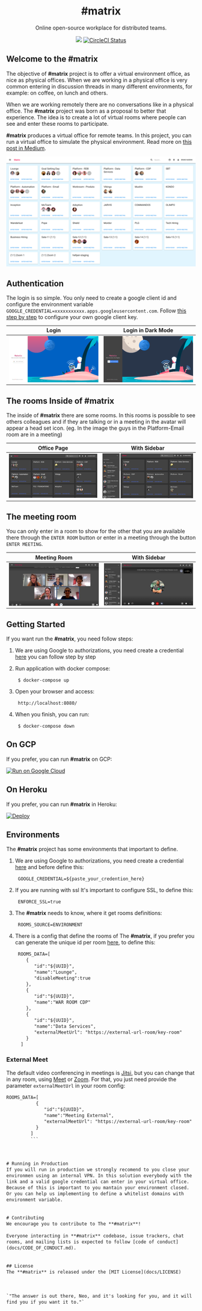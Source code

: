 <h1 align="center">#matrix</h1>

<p align="center">Online open-source workplace for distributed teams.</p>

<p align="center">
  <a href="https://codeclimate.com/github/ResultadosDigitais/matrix/maintainability"><img src="https://api.codeclimate.com/v1/badges/a41e6e73f69c94d8b9c5/maintainability" /></a>
  <a href="https://circleci.com/gh/ResultadosDigitais/matrix"><img alt="CircleCI Status" src="https://img.shields.io/circleci/project/github/babel/babel/master.svg?label=CircleCI&maxAge=43200"></a>
</p>

## Welcome to the **#matrix**

The objective of **#matrix** project is to offer a virtual environment office, as nice as physical offices. When we are working in a physical office is very common entering in discussion threads in many different environments, for example: on coffee, on lunch and others.

When we are working remotely there are no conversations like in a physical office. The **#matrix** project was born as a proposal to better that experience. The idea is to create a lot of virtual rooms where people can see and enter these rooms to participate.

**#matrix** produces a virtual office for remote teams. In this project, you can run a virtual office to simulate the physical environment. Read more on [this post in Medium](https://medium.com/rd-shipit/matrix-d4cfc4ad4c75).

![Matrix Home Screenshot](docs/img/matrix-morpheus.png)

## Authentication

The login is so simple. You only need to create a google client id and configure the environment variable `GOOGLE_CREDENTIAL=xxxxxxxxxxx.apps.googleusercontent.com`. Follow [this step by step](/docs/GOOGLE-CREDENTIAL-STEP-BY-STEP.md) to configure your own google client key.

|                                 Login                                 |                                   Login in Dark Mode                                    |
| :-------------------------------------------------------------------: | :-------------------------------------------------------------------------------------: |
| <img src="docs/img/matrix-login.png" title="Login page" width="100%"> | <img src="docs/img/matrix-dark-login.png" title="Login page in Dark Mode" width="100%"> |

## The rooms Inside of #matrix
 
The inside of **#matrix** there are some rooms. In this rooms is possible to see others colleagues and if they are talking or in a meeting in the avatar will appear a head set icon. (eg. In the image the guys in the Platform-Email room are in a meeting)  

|                              Office Page                               |                                     With Sidebar                                     |
| :--------------------------------------------------------------------: | :----------------------------------------------------------------------------------: |
| <img src="docs/img/matrix-rooms.png" title="Office page" width="100%"> | <img src="docs/img/matrix-online.png" title="Office page with Sidebar" width="100%"> |

## The meeting room

You can only enter in a room to show for the other that you are available there through the `ENTER ROOM` button or enter in a meeting through the button `ENTER MEETING`. 

|                                Meeting Room                                |                                          With Sidebar                                           |
| :------------------------------------------------------------------------: | :---------------------------------------------------------------------------------------------: |
| <img src="docs/img/matrix-meet-room.png" title="Office page" width="100%"> | <img src="docs/img/matrix-meet-room-sidebar.png" title="Office page with Sidebar" width="100%"> |

## Getting Started

If you want run the **#matrix**, you need follow steps:

1. We are using Google to authorizations, you need create a credential [here](/docs/GOOGLE-CREDENTIAL-STEP-BY-STEP.md) you can follow step by step

2. Run application with docker compose:

		$ docker-compose up

3. Open your browser and access: 

		http://localhost:8080/

4. When you finish, you can run:

		$ docker-compose down
		

## On GCP 
If you prefer, you can run **#matrix** on GCP:

[![Run on Google Cloud](https://deploy.cloud.run/button.svg)](https://deploy.cloud.run?git_repo=https://github.com/ResultadosDigitais/matrix)


## On Heroku
If you prefer, you can run **#matrix** in Heroku: 

[![Deploy](https://www.herokucdn.com/deploy/button.svg)](https://heroku.com/deploy?template=https://github.com/ResultadosDigitais/matrix)


## Environments

The **#matrix** project has some environments that important to define.

1. We are using Google to authorizations, you need create a credential [here](https://developers.google.com/identity/sign-in/web/sign-in) and before define this:

		GOOGLE_CREDENTIAL=${paste_your_credention_here}

2. If you are running with ssl It's important to configure SSL, to define this:

		ENFORCE_SSL=true

3. The **#matrix** needs to know, where it get rooms definitions:

		ROOMS_SOURCE=ENVIRONMENT

4. There is a config that define the rooms of The **#matrix**, if you prefer you can generate the unique id per room [here](https://www.uuidgenerator.net), to define this:


		ROOMS_DATA=[
		   {
		      "id":"${UUID}",
		      "name":"Lounge",
		      "disableMeeting":true
		   },
		   {
		      "id":"${UUID}",
		      "name":"WAR ROOM CDP"
		   },
		   {
		      "id":"${UUID}",
		      "name":"Data Services",
			  "externalMeetUrl": "https://external-url-room/key-room"
		   }
		 ]


### External Meet
The default video conferencing in meetings is [Jitsi](https://jitsi.org/jitsi-meet/), but you can change that in any room, using [Meet](https://meet.google.com/) or [Zoom](https://zoom.us/). For that, you just need provide the parameter `externalMeetUrl` in your room config:
```
ROOMS_DATA=[
		   {
		      "id":"${UUID}",
		      "name":"Meeting External",
			  "externalMeetUrl": "https://external-url-room/key-room"
		   }
		 ]
		 ```



# Running in Production
If you will run in production we strongly recomend to you close your environmen using an internal VPN. In this solution everybody with the link and a valid google credential can enter in your virtual office. Because of this is important to you mantain your environment closed. Or you can help us implementing to define a whitelist domains with environment variable.     


# Contributing
We encourage you to contribute to The **#matrix**!

Everyone interacting in **#matrix** codebase, issue trackers, chat rooms, and mailing lists is expected to follow [code of conduct](docs/CODE_OF_CONDUCT.md).


## License
The **#matrix** is released under the [MIT License](docs/LICENSE)



`"The answer is out there, Neo, and it's looking for you, and it will find you if you want it to."`
